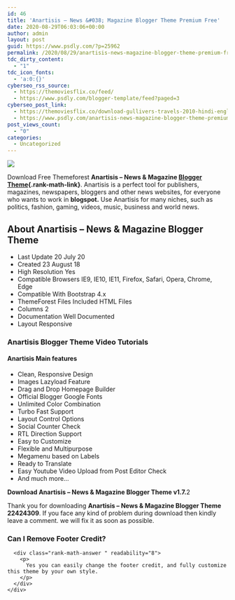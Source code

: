 ```yaml
---
id: 46
title: 'Anartisis – News &#038; Magazine Blogger Theme Premium Free'
date: 2020-08-29T06:03:06+00:00
author: admin
layout: post
guid: https://www.psdly.com/?p=25962
permalink: /2020/08/29/anartisis-news-magazine-blogger-theme-premium-free/
tdc_dirty_content:
  - "1"
tdc_icon_fonts:
  - 'a:0:{}'
cyberseo_rss_source:
  - https://themoviesflix.co/feed/
  - https://www.psdly.com/blogger-template/feed?paged=3
cyberseo_post_link:
  - https://themoviesflix.co/download-gullivers-travels-2010-hindi-english-480p-720p/
  - https://www.psdly.com/anartisis-news-magazine-blogger-theme-premium-free
post_views_count:
  - "0"
categories:
  - Uncategorized
---
```

<div>
  <img src="https://i1.wp.com/www.psdly.com/wp-content/uploads/2020/08/Anartisis-News-Magazine-Blogger-Theme-Premium-Version-Free-Download.jpg" class="ff-og-image-inserted" />
</div>

Download Free Themeforest **Anartisis – News & Magazine [Blogger Theme](https://www.psdly.com/blogger-template){.rank-math-link}**. Anartisis is a perfect tool for publishers, magazines, newspapers, bloggers and other news websites, for everyone who wants to work in&nbsp;**blogspot.** Use Anartisis for many niches, such as politics, fashion, gaming, videos, music, business and world news.

## **About Anartisis – News & Magazine Blogger Theme**

  * Last Update 20 July 20
  * Created 23 August 18
  * High Resolution Yes
  * Compatible Browsers IE9, IE10, IE11, Firefox, Safari, Opera, Chrome, Edge
  * Compatible With Bootstrap 4.x
  * ThemeForest Files Included HTML Files
  * Columns 2
  * Documentation Well Documented
  * Layout Responsive

### **Anartisis Blogger Theme** **Video Tutorials**<figure class="wp-block-embed-youtube wp-block-embed is-type-video is-provider-youtube wp-embed-aspect-16-9 wp-has-aspect-ratio"> 

<div class="wp-block-embed__wrapper">
  <p>
    <noscript>
    </noscript>
  </p>
</div></figure> 

#### **Anartisis** **Main features**

  * Clean, Responsive Design
  * Images Lazyload Feature
  * Drag and Drop Homepage Builder
  * Official Blogger Google Fonts
  * Unlimited Color Combination
  * Turbo Fast Support
  * Layout Control Options
  * Social Counter Check
  * RTL Direction Support
  * Easy to Customize
  * Flexible and Multipurpose
  * Megamenu based on Labels
  * Ready to Translate
  * Easy Youtube Video Upload from Post Editor Check
  * And much more…

<p class="has-text-align-center">
  <strong>Download Anartisis – News & Magazine Blogger Theme v1.7.</strong>2
</p>

Thank you for downloading&nbsp;****Anartisis – News & Magazine Blogger Theme**** **22424309**. If you face any kind of problem during download then kindly leave a comment. we will fix it as soon as possible.

<div id="rank-math-faq" class="rank-math-block">
  <div class="rank-math-list ">
    <div id="faq-question-1598680334958" class="rank-math-list-item" readability="6.5">
      <h3 class="rank-math-question ">
        Can I Remove Footer Credit?
      </h3>
      
      <div class="rank-math-answer " readability="8">
        <p>
          Yes you can easily change the footer credit, and fully customize this theme by your own style.
        </p>
      </div>
    </div>
  </div>
</div>